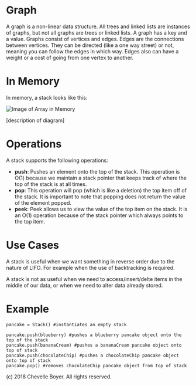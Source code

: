 # Graph

A graph is a non-linear data structure. All trees and linked lists are instances of graphs, but not all graphs are trees or linked lists. A graph has a key and a value. Graphs consist of vertices and edges. Edges are the connections between vertices. They can be directed (like a one way street) or not, meaning you can follow the edges in which way. Edges also can have a weight or a cost of going from one vertex to another.

# In Memory

In memory, a stack looks like this:

![Image of Array in Memory](images/array_memory.png)

\[description of diagram\]

# Operations

A stack supports the following operations:

* **push**: Pushes an element onto the top of the stack. This operation is O(1) because we maintain a stack pointer that keeps track of where the top of the stack is at all times.
* **pop**: This operation will pop (which is like a deletion) the top item off of the stack. It is important to note that popping does not return the value of the element popped.
* **peek**: Peek allows us to view the value of the top item on the stack. It is an O(1) operation because of the stack pointer which always points to the top item.
# Use Cases

A stack is useful when we want something in reverse order due to the nature of LIFO. For example when the use of backtracking is required.

A stack is not as useful when we need to access/insert/delte items in the middle of our data, or when we need to alter data already stored.

# Example

```
pancake = Stack() #instantiates an empty stack

pancake.push(blueberry) #pushes a blueberry pancake object onto the top of the stack
pancake.push(bananaCream) #pushes a bananaCream pancake object onto top of stack
pancake.push(chocolateChip) #pushes a chocolateChip pancake object onto top of stack
pancake.pop() #removes chocolateChip pancake object from top of stack
```

(c) 2018 Chevelle Boyer. All rights reserved.